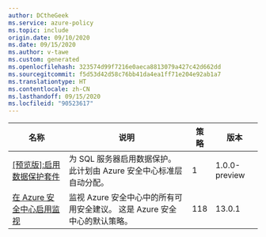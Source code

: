 ```yaml
---
author: DCtheGeek
ms.service: azure-policy
ms.topic: include
origin.date: 09/10/2020
ms.date: 09/15/2020
ms.author: v-tawe
ms.custom: generated
ms.openlocfilehash: 323574d99f7216e0aeca8813079a427c42d662dd
ms.sourcegitcommit: f5d53d42d58c76bb41da4ea1ff71e204e92ab1a7
ms.translationtype: HT
ms.contentlocale: zh-CN
ms.lasthandoff: 09/15/2020
ms.locfileid: "90523617"
---
```

|名称 |说明 |策略 |版本 |
|---|---|---|---|
|[\[预览版\]:启用数据保护套件](https://github.com/Azure/azure-policy/blob/master/built-in-policies/policySetDefinitions/Security%20Center/ASC_DataProtection.json) |为 SQL 服务器启用数据保护。 此计划由 Azure 安全中心标准层自动分配。 |1 |1.0.0-preview |
|[在 Azure 安全中心启用监视](https://github.com/Azure/azure-policy/blob/master/built-in-policies/policySetDefinitions/Security%20Center/AzureSecurityCenter.json) |监视 Azure 安全中心中的所有可用安全建议。 这是 Azure 安全中心的默认策略。 |118 |13.0.1 |
